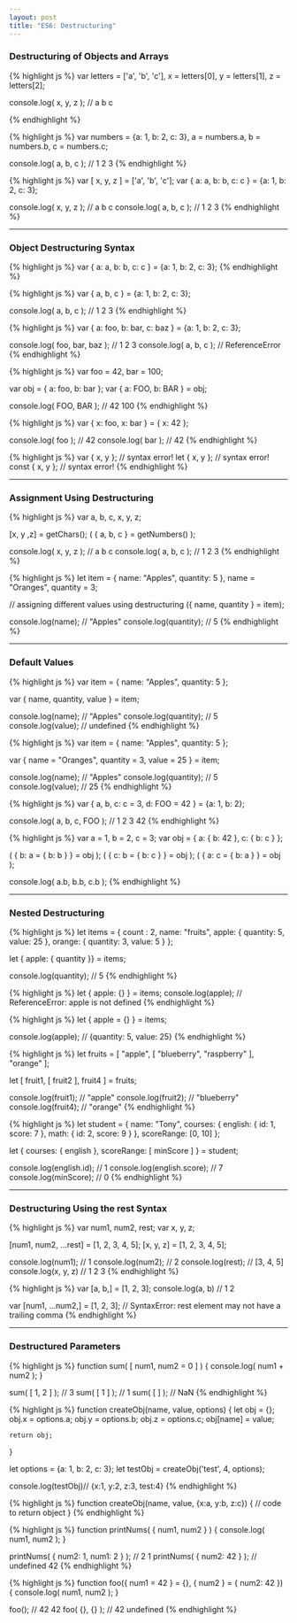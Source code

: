 ```yaml
---
layout: post
title: "ES6: Destructuring"
---
```


<!-- {% highlight js %}
{% endhighlight %} -->

### Destructuring of Objects and Arrays

{% highlight js %}
var letters = ['a', 'b', 'c'],
    x = letters[0],
    y = letters[1],
    z = letters[2];

console.log( x, y, z ); // a b c

{% endhighlight %}


{% highlight js %}
var numbers = {a: 1, b: 2, c: 3},
    a = numbers.a,
    b = numbers.b,
    c = numbers.c;

console.log( a, b, c ); // 1 2 3
{% endhighlight %}

{% highlight js %}
var [ x, y, z ] = ['a', 'b', 'c'];
var { a: a, b: b, c: c } = {a: 1, b: 2, c: 3};

console.log( x, y, z ); // a b c
console.log( a, b, c ); // 1 2 3
{% endhighlight %}

---
### Object Destructuring Syntax

{% highlight js %}
var { a: a, b: b, c: c } = {a: 1, b: 2, c: 3};
{% endhighlight %}

{% highlight js %}
var { a, b, c } = {a: 1, b: 2, c: 3};

console.log( a, b, c ); // 1 2 3
{% endhighlight %}

{% highlight js %}
var { a: foo, b: bar, c: baz } = {a: 1, b: 2, c: 3};

console.log( foo, bar, baz ); // 1 2 3
console.log( a, b, c ); // ReferenceError
{% endhighlight %}

{% highlight js %}
var foo = 42, bar = 100;

var obj = { a: foo, b: bar };
var { a: FOO, b: BAR } = obj;

console.log( FOO, BAR ); // 42 100
{% endhighlight %}

{% highlight js %}
var { x: foo, x: bar } = { x: 42 };

console.log( foo ); // 42
console.log( bar ); // 42
{% endhighlight %}

{% highlight js %}
var { x, y }; // syntax error!
let { x, y }; // syntax error!
const { x, y }; // syntax error!
{% endhighlight %}

---
### Assignment Using Destructuring

{% highlight js %}
var a, b, c, x, y, z;

[x, y ,z] = getChars();
( { a, b, c } = getNumbers() );

console.log( x, y, z ); // a b c
console.log( a, b, c ); // 1 2 3
{% endhighlight %}

{% highlight js %}
let item = {
        name: "Apples",
        quantity: 5
    },
    name = "Oranges",
    quantity = 3;

// assigning different values using destructuring
({ name, quantity } = item);

console.log(name); // "Apples"
console.log(quantity); // 5
{% endhighlight %}

---
### Default Values

{% highlight js %}
var item = {
    name: "Apples",
    quantity: 5
};

var { name, quantity, value } = item;

console.log(name); // "Apples"
console.log(quantity); // 5
console.log(value); // undefined
{% endhighlight %}

{% highlight js %}
var item = {
    name: "Apples",
    quantity: 5
};

var { name = "Oranges", quantity = 3, value = 25 } = item;

console.log(name); // "Apples"
console.log(quantity); // 5
console.log(value); // 25
{% endhighlight %}

{% highlight js %}
var { a, b, c: c = 3, d: FOO = 42 } = {a: 1, b: 2};

console.log( a, b, c, FOO ); // 1 2 3 42
{% endhighlight %}

{% highlight js %}
var a = 1, b = 2, c = 3;
var obj = { a: { b: 42 }, c: { b: c } };

( { b: a = { b: b } } = obj );
( { c: b = { b: c } } = obj );
( { a: c = { b: a } } = obj );

console.log( a.b, b.b, c.b );
{% endhighlight %}

---
### Nested Destructuring

{% highlight js %}
let items = {
    count : 2,
    name: "fruits",
    apple: {
        quantity: 5,
        value: 25
    },
    orange: {
        quantity: 3,
        value: 5
    }
};

let { apple: { quantity }} = items;

console.log(quantity); // 5
{% endhighlight %}

{% highlight js %}
let { apple: {} } = items;
console.log(apple); // ReferenceError: apple is not defined
{% endhighlight %}

{% highlight js %}
let { apple = {} } = items;

console.log(apple); // {quantity: 5, value: 25}
{% endhighlight %}

{% highlight js %}
let fruits = [ "apple", [ "blueberry", "raspberry" ], "orange" ];

let [ fruit1, [ fruit2 ], fruit4 ] = fruits;

console.log(fruit1); // "apple"
console.log(fruit2); // "blueberry"
console.log(fruit4); // "orange"
{% endhighlight %}

{% highlight js %}
let student = {
    name: "Tony",
    courses: {
        english: {
            id: 1,
            score: 7
        },
        math: {
            id: 2,
            score: 9
        }
    },
    scoreRange: [0, 10]
};

let {
    courses: { english },
    scoreRange: [ minScore ]
} = student;

console.log(english.id); // 1
console.log(english.score); // 7
console.log(minScore); // 0
{% endhighlight %}

---
### Destructuring Using the rest Syntax

{% highlight js %}
var num1, num2, rest;
var x, y, z;

[num1, num2, ...rest] = [1, 2, 3, 4, 5];
[x, y, z] = [1, 2, 3, 4, 5];

console.log(num1); // 1
console.log(num2); // 2
console.log(rest); // [3, 4, 5]
console.log(x, y, z) // 1 2 3
{% endhighlight %}

{% highlight js %}
var [a, b,] = [1, 2, 3];
console.log(a, b) // 1 2

var [num1, ...num2,] = [1, 2, 3];
// SyntaxError: rest element may not have a trailing comma
{% endhighlight %}

---
### Destructured Parameters

{% highlight js %}
function sum( [ num1, num2 = 0 ] ) {
    console.log( num1 + num2 );
}

sum( [ 1, 2 ] ); // 3
sum( [ 1 ] ); // 1
sum( [ ] ); // NaN
{% endhighlight %}

{% highlight js %}
function createObj(name, value, options) {
    let obj = {};
    obj.x = options.a;
    obj.y = options.b;
    obj.z = options.c;
    obj[name] = value;

    return obj;
}

let options = {a: 1, b: 2, c: 3};
let testObj = createObj('test', 4, options);

console.log(testObj)// {x:1, y:2, z:3, test:4}
{% endhighlight %}

{% highlight js %}
function createObj(name, value, {x:a, y:b, z:c}) {
    // code to return object
}
{% endhighlight %}

{% highlight js %}
function printNums( { num1, num2 } ) {
    console.log( num1, num2 );
}

printNums( { num2: 1, num1: 2 } ); // 2 1
printNums( { num2: 42 } ); // undefined 42
{% endhighlight %}

{% highlight js %}
function foo({ num1 = 42 } = {}, { num2 } = { num2: 42 }) {
    console.log( num1, num2 );
}

foo(); // 42 42
foo( {}, {} ); // 42 undefined
{% endhighlight %}